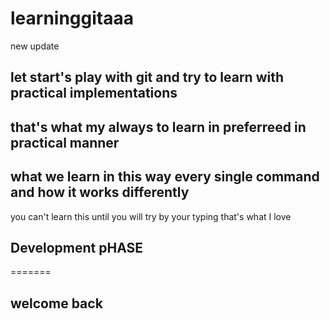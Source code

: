 # learninggitaaa



new update



## let start's play with git and try to learn with practical implementations


## that's what my always to learn in preferreed in practical manner


## what we learn in this way every single command and how it works differently
you can't learn this until you will try by your typing that's what I love 

 

## Development pHASE
 
=======
## welcome back


</br> 

